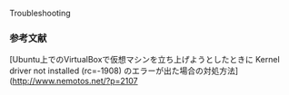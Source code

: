 Troubleshooting
### 参考文献
[Ubuntu上でのVirtualBoxで仮想マシンを立ち上げようとしたときに Kernel driver not installed (rc=-1908) のエラーが出た場合の対処方法](http://www.nemotos.net/?p=2107
